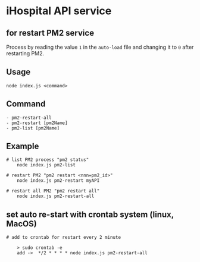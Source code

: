 # iHospital API service
## for restart PM2 service

Process by reading the value `1` in the `auto-load` file and changing it to `0` after restarting PM2.

## Usage
`
    node index.js <command>
`

## Command
```
- pm2-restart-all
- pm2-restart [pm2Name]
- pm2-list [pm2Name]
```
## Example
```
# list PM2 process "pm2 status"
    node index.js pm2-list

# restart PM2 "pm2 restart <nnn=pm2_id>"
    node index.js pm2-restart myAPI

# restart all PM2 "pm2 restart all"
    node index.js pm2-restart-all

```

## set auto re-start with crontab system (linux, MacOS)
```
# add to crontab for restart every 2 minute

    > sudo crontab -e
    add ->  */2 * * * * node index.js pm2-restart-all

```

